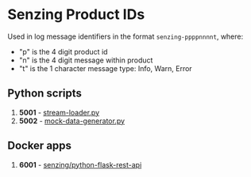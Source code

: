 # Senzing Product IDs

Used in log message identifiers in the format `senzing-ppppnnnnt`, where:

- "p" is the 4 digit product id
- "n" is the 4 digit message within product
- "t" is the 1 character message type: Info, Warn, Error

## Python scripts

1. **5001** - [stream-loader.py](https://github.com/Senzing/stream-loader/blob/master/stream-loader.py)
1. **5002** - [mock-data-generator.py](https://github.com/Senzing/mock-data-generator/blob/master/mock-data-generator.py)

## Docker apps

1. **6001** - [senzing/python-flask-rest-api](https://github.com/Senzing/docker-python-flask-rest-api)
